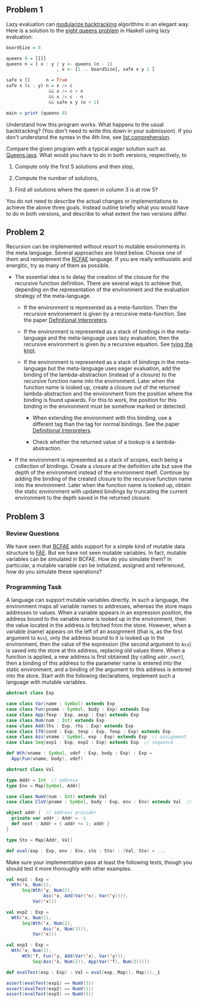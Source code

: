 ## Problem 1

Lazy evaluation can [modularize
backtracking](http://mauke.hopto.org/stuff/papers/how-to-replace-failure-by-a-list-of-successes.pdf)
algorithms in an elegant way.  Here is a solution to the [eight queens
problem](https://en.wikipedia.org/wiki/Eight_queens_puzzle) in Haskell using
lazy evaluation:

```haskell
boardSize = 8

queens 0 = [[]]
queens n = [ x : y | y <- queens (n - 1)
                   , x <- [1 .. boardSize], safe x y 1 ]

safe x []      n = True
safe x (c : y) n = x /= c
                && x /= c + n
                && x /= c - n
                && safe x y (n + 1)

main = print (queens 8)
```

Understand how this program works.  What happens to the usual backtracking?
(You don't need to write this down in your submission).  If you don't
understand the syntax in the 4th line, see [list
comprehension](http://www.haskell.org/haskellwiki/List_comprehension).

Compare the given program with a typical _eager_ solution such as
[Queens.java](http://www.cs.princeton.edu/introcs/23recursion/Queens.java.html).
What would you have to do in both versions, respectively, to

1. Compute only the first 5 solutions and then stop,

2. Compute the number of solutions,

3. Find all solutions where the queen in column 3 is at row 5?

You do not need to describe the actual changes or implementations to achieve
the above three goals.  Instead outline briefly what you would have to do in
both versions, and describe to what extent the two versions differ.

## Problem 2

Recursion can be implemented without resort to mutable environments in the meta
language.  Several approaches are listed below.  Choose one of them and
reimplement the [RCFAE](../../lecturenotes/08-rcfae.scala) language.  If you
are really enthusiatic and energitic, try as many of them as possible.

- The essential idea is to delay the creation of the closure for the recursive
  function definition.  There are several ways to achieve that, depending on
  the representation of the environment and the evaluation strategy of the
  meta-language.

    - If the environment is represented as a meta-function.  Then the recursive
      environement is given by a recursive meta-function.  See the paper
      [Definitional
      Interpreters](http://cs.au.dk/~hosc/local/HOSC-11-4-pp363-397.pdf).

    - If the environment is represented as a stack of bindings in the
      meta-language and the meta-language uses lazy evaluation, then the
      recursive environment is given by a recursive equation.  See [tying the
      knot](http://www.haskell.org/haskellwiki/Tying_the_Knot).

    - If the environment is represented as a stack of bindings in the
      meta-language but the meta-language uses eager evaluation, add the
      binding of the lambda-abstraction (instead of a closure) to the recursive
      function name into the environment.  Later when the function name is
      looked up, create a closure out of the returned lambda-abstraction and
      the environment from the position where the binding is found upwards.
      For this to work, the position for this binding in the environment must
      be somehow marked or detected:

        - When extending the environment with this binding, use a different tag
          than the tag for normal bindings.  See the paper [Definitional
          Interpreters](http://cs.au.dk/~hosc/local/HOSC-11-4-pp363-397.pdf).

        - Check whether the returned value of a lookup is a lambda-abstraction.

- If the environment is represented as a stack of scopes, each being a
  collection of bindings.  Create a closure at the definition site but save the
  depth of the environment instead of the environment itself.  Continue by
  adding the binding of the created closure to the recursive function name into
  the environment.  Later when the function name is looked up, obtain the
  static environment with updated bindings by truncating the current
  environment to the depth saved in the returned closure.

## Problem 3

### Review Questions

We have seen that [BCFAE](../../lecturenotes/09-bcfae.scala) adds support for
a simple kind of mutable data structure to
[FAE](../../lecturenates/05-fae.scala).  But we have not seen mutable
variables.  In fact, mutable variables can be simulated in BCFAE.  How do you
simulate them?  In particular, a mutable variable can be initialized, assigned
and referenced, how do you simulate these operations?

### Programming Task

A language can support mutable variables directly.  In such a language, the
environment maps all variable names to addresses, whereas the store maps
addresses to values.  When a variable appears in an expression position, the
address bound to the variable name is looked up in the environment, then the
value located in the address is fetched from the store.  However, when
a variable (name) appears on the left of an assignment (that is, as the first
argument to `Ass`), only the address bound to it is looked up in the
environment, then the value of the expression (the second argument to `Ass`) is
saved into the store at this address, replacing old values there.  When
a function is applied, a new address is first obtained (by calling
`addr.next`), then a binding of this address to the parameter name is entered
into the static environment, and a binding of the argument to this address is
entered into the store.  Start with the following declarations, implement such
a language with mutable variables.

```scala
abstract class Exp

case class Var(name : Symbol) extends Exp
case class Fun(pname : Symbol, body : Exp) extends Exp
case class App(fexp : Exp, aexp : Exp) extends Exp
case class Num(num : Int) extends Exp
case class Add(lhs : Exp, rhs : Exp) extends Exp
case class If0(cond : Exp, texp : Exp, fexp : Exp) extends Exp
case class Ass(vname : Symbol, exp : Exp) extends Exp  // assignment
case class Seq(exp1 : Exp, exp2 : Exp) extends Exp  // sequence

def Wth(vname : Symbol, vdef : Exp, body : Exp) : Exp =
  App(Fun(vname, body), vdef)

abstract class Val

type Addr = Int  // address
type Env = Map[Symbol, Addr]

case class NumV(num : Int) extends Val
case class CloV(pname : Symbol, body : Exp, env : Env) extends Val  // closure

object addr {  // address provider
  private var addr : Addr = -1
  def next : Addr = { addr += 1; addr }
}

type Sto = Map[Addr, Val]

def eval(exp : Exp, env : Env, sto : Sto) : (Val, Sto) = ...
```

Make sure your implementation pass at least the following tests, though you
should test it more thoroughly with other examples.

```scala
val exp1 : Exp =
  Wth('x, Num(1),
      Seq(Wth('y, Num(2),
              Ass('x, Add(Var('x), Var('y)))),
          Var('x)))

val exp2 : Exp =
  Wth('x, Num(1),
      Seq(Wth('x, Num(2),
              Ass('x, Num(3))),
          Var('x)))

val exp3 : Exp =
  Wth('x, Num(1),
      Wth('f, Fun('y, Add(Var('x), Var('y))),
          Seq(Ass('x, Num(2)), App(Var('f), Num(3)))))

def evalTest(exp : Exp) : Val = eval(exp, Map(), Map())._1

assert(evalTest(exp1) == NumV(3))
assert(evalTest(exp2) == NumV(1))
assert(evalTest(exp3) == NumV(5)) 
```

